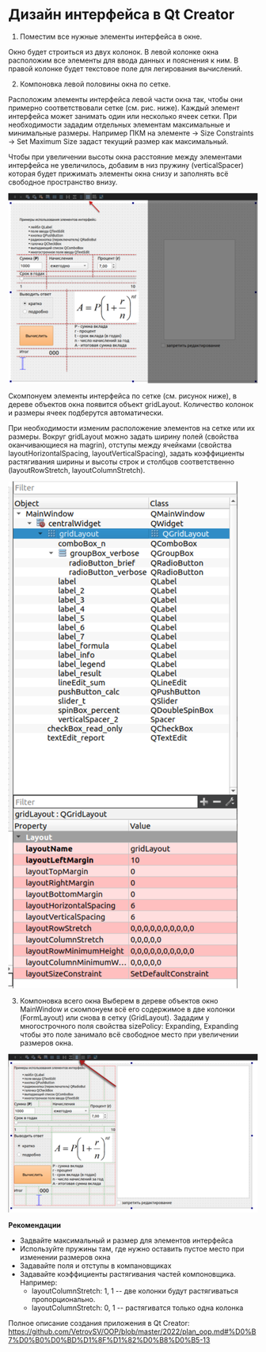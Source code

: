 # Дизайн интерфейса в Qt Creator

1. Поместим все нужные элементы интерфейса в окне.

Окно будет строиться из двух колонок.
В левой колонке окна расположим все элементы для ввода данных и пояснения к ним. 
В правой колонке будет текстовое поле для легирования вычислений.

2. Компоновка левой половины окна по сетке.

Расположим элементы интерфейса левой части окна так, чтобы они примерно соответствовали сетке (см. рис. ниже). Каждый элемент интерфейса может занимать один или несколько ячеек сетки. При необходимости зададим отдельных элементам максимальные и минимальные размеры. Например ПКМ на элементе -> Size Constraints -> Set Maximum Size задаст текущий размер как максимальный.

Чтобы при увеличении высоты окна расстояние между элементами интерфейса не увеличилось, добавим в низ пружину (verticalSpacer) которая будет прижимать элементы окна снизу и заполнять всё свободное пространство внизу.

![](qt1.png)


Скомпонуем элементы интерфейса по сетке (см. рисунок ниже), в дереве объектов окна появится объект gridLayout. Количество колонок и размеры ячеек подберутся автоматически.

При необходимости изменим расположение элементов на сетке или их размеры. Вокруг gridLayout можно задать ширину полей (свойства оканчивающиеся на magrin), отступы между ячейками (свойства layoutHorizontalSpacing, layoutVerticalSpacing), задать коэффициенты растягивания ширины и высоты строк и столбцов соответственно (layoutRowStretch, layoutColumnStretch).

![](qt2_preperties.png)


3. Компоновка всего окна
Выберем в дереве объектов окно MainWindow и скомпонуем всё его содержимое в две колонки (FormLayout) или снова в сетку (GridLayout). Зададим у многострочного поля свойства sizePolicy: Expanding, Expanding чтобы это поле занимало всё свободное место при увеличении размеров окна.

![](qt3.png)


**Рекомендации**
- Задвайте максимальный и размер для элементов интерфейса
- Используйте пружины там, где нужно оставить пустое место при изменении размеров окна
- Задавайте поля и отступы в компановщиках 
- Задавайте коэффициенты растягивания частей компоновщика. Например:
  - layoutColumnStretch: 1, 1 -- две колонки будут растягиваться пропорционально.
  - layoutColumnStretch: 0, 1 -- растягиватся только одна колонка

Полное описание создания приложения в Qt Creator: https://github.com/VetrovSV/OOP/blob/master/2022/plan_oop.md#%D0%B7%D0%B0%D0%BD%D1%8F%D1%82%D0%B8%D0%B5-13
